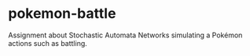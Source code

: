 # pokemon-battle
Assignment about Stochastic Automata Networks simulating a Pokémon actions such as battling.
